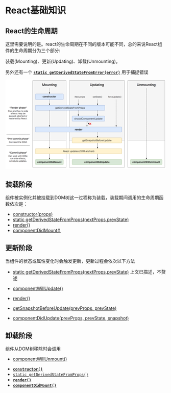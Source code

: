 # React基础知识

## React的生命周期

这里需要说明的是。react的生命周期在不同的版本可能不同，总的来说React组件的生命周期分为三个部分:

装载(Mounting)、更新(Updating)、卸载(Unmounting)。

另外还有一个 [**`static getDerivedStateFromError(error)`**](https://zh-hans.reactjs.org/docs/react-component.html#static-getderivedstatefromerror) 用于捕捉错误

![React生命周期](../images/react/react生命周期.png)

## 装载阶段

组件被实例化并被挂载到DOM树这一过程称为装载，装载期间调用的生命周期函数依次是：

- [constructor(props)](https://zh-hans.reactjs.org/docs/react-component.html#constructor)
- [static getDerivedStateFromProps(nextProps,prevState)](https://zh-hans.reactjs.org/docs/react-component.html#static-getderivedstatefromprops)
- [render()](https://zh-hans.reactjs.org/docs/react-component.html#render)
- [componentDidMount()](https://zh-hans.reactjs.org/docs/react-component.html#componentdidmount)

## 更新阶段

当组件的状态或属性变化时会触发更新，更新过程会依次以下方法

- [static getDerivedStateFromProps(nextProps,prevState)](https://reactjs.org/docs/react-component.html#static-getderivedstatefromprops)  上文已描述，不赘述

- [componentWillUpdate()](https://reactjs.org/docs/react-component.html#unsafe_componentwillupdate)

- [render()](https://reactjs.org/docs/react-component.html#render)

- [getSnapshotBeforeUpdate(prevProps, prevState)](https://reactjs.org/docs/react-component.html#getsnapshotbeforeupdate)

- [componentDidUpdate(prevProps, prevState, snapshot)](https://reactjs.org/docs/react-component.html#componentdidupdate)

## 卸载阶段

组件从DOM树移除时会调用

* [componentWillUnmount()](https://reactjs.org/docs/react-component.html#componentwillunmount) 

- [**`constructor()`**](https://zh-hans.reactjs.org/docs/react-component.html#constructor)
- [`static getDerivedStateFromProps()`](https://zh-hans.reactjs.org/docs/react-component.html#static-getderivedstatefromprops)
- [**`render()`**](https://zh-hans.reactjs.org/docs/react-component.html#render)
- [**`componentDidMount()`**](https://zh-hans.reactjs.org/docs/react-component.html#componentdidmount)


